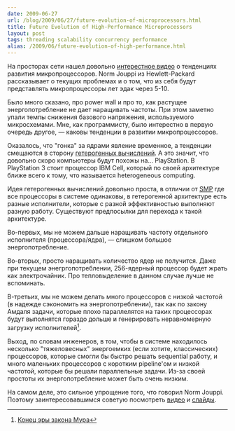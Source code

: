 ```yaml
---
date: 2009-06-27
url: /blog/2009/06/27/future-evolution-of-microprocessors.html
title: Future Evolution of High-Performance Microprocessors
layout: post
tags: threading scalability concurrency performance
alias: /2009/06/future-evolution-of-high-performance.html
---
```

На просторах сети нашел довольно [интерестное видео][ref-video] о тенденциях развития микропроцессоров. Norm Jouppi из Hewlett-Packard рассказывает о текущих проблемах и о том, что из себя будут представлять микропроцессоры лет эдак через 5-10.

Было много сказано, про power wall и про то, как растущее энергопотребление не дает наращивать частоты. При этом заметно упали темпы снижения базового напряжения, используемого микросхемами. Мне, как программисту, было интерестно в первую очередь другое, — каковы тенденции в развитии микропроцессоров.

Оказалось, что "гонка" за ядрами явление временное, а тенденции смещаются в сторону [гетерогенных вычислений][ref-heterogeneous-computing]. А это значит, что довольно скоро компьютеры будут похожы на... PlayStation. В PlayStation 3 стоит процессор IBM Cell, который по своей архитектуре ближе всего к тому, что называется heterogeneous computing.

Идея гетерогенных вычислений довольно проста, в отличии от [SMP][ref-smp] где все процессоры в системе одинаковы, в гетерогенной архитектуре есть разные исполнители, которые с разной эффективностью выполняют разную работу. Существуют предпосылки для перехода к такой архитектуре.

Во-первых, мы не можем дальше наращивать частоту отдельного исполнителя (процессора/ядра), — слишком большое энергопотребление.

Во-вторых, просто наращивать количество ядер не получится. Даже при текущем энегргопотреблении, 256-ядерный процессор будет жрать как электрочайник. Про тепловыделение в данном случае лучше не вспоминать.

В-третьих, мы не можем делать много процессоров с низкой частотой (в надежде сэкономить на энергопотреблении), так как по закону Амдаля задачи, которые плохо параллелятся на таких процессорах будут выполнятся гораздо дольше и генерировать неравномерную загрузку исполнителей[^ref-amdahls-law].

Выход, по словам инженеров, в том, чтобы в системе находилось несколько "тяжеловесных" энергоемких (если хотите, классических) процессоров, которые смогли бы быстро решать sequential работу, и много маленьких процессоров с коротким pipeline'ом и низкой частотой, которые бы решали параллельные задачи. Из-за своей простоты их энергопотребление может быть очень низким.

На самом деле, это сильное упрощение того, что говорил Norm Jouppi. Поэтому заинтересовавшимся советую посмотреть [видео][ref-video] и [слайды][ref-slides].

[ref-video]: http://www.youtube.com/watch?v=BBMeplaz0HA
[ref-slides]: http://cf05.ac.upc.es/micro38/01_keynote2.pdf
[ref-heterogeneous-computing]: http://en.wikipedia.org/wiki/Heterogeneous_computing
[ref-smp]: http://en.wikipedia.org/wiki/SMP
[^ref-amdahls-law]: [Конец эры закона Мура](/blog/2009/01/13/moores-law-a-la-finita.html)
